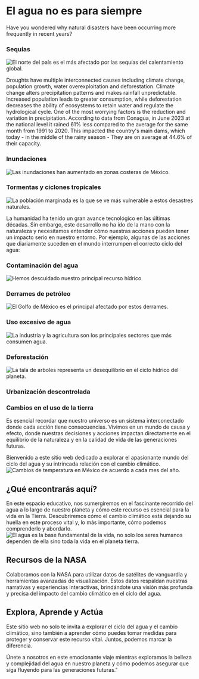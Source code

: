 # El agua no es para siempre
Have you wondered why natural disasters have been occurring more frequently in recent years?

### Sequias

![El norte del país es el más afectado por las sequías del calentamiento global.](https://github.com/alexisoza99/nasaspaceapps/blob/main/sequia-2.jpg)

Droughts have multiple interconnected causes including climate change, population growth, water overexploitation and deforestation. Climate change alters precipitation patterns and makes rainfall unpredictable. Increased population leads to greater consumption, while deforestation decreases the ability of ecosystems to retain water and regulate the hydrological cycle. One of the most worrying factors is the reduction and variation in precipitation. According to data from Conagua, in June 2023 at the national level it rained 61% less compared to the average for the same month from 1991 to 2020. This impacted the country's main dams, which today - in the middle of the rainy season - They are on average at 44.6% of their capacity.

### Inundaciones

![Las inundaciones han aumentado en zonas costeras de México.](https://github.com/alexisoza99/nasaspaceapps/blob/main/inundaciones.jpg)

### Tormentas y ciclones tropicales

![La población marginada es la que se ve más vulnerable a estos desastres naturales.](https://github.com/alexisoza99/nasaspaceapps/blob/main/tormentas.jpg)

La humanidad ha tenido un gran avance tecnológico en las últimas décadas. Sin embargo, este desarrollo no ha ido de la mano con la naturaleza y necesitamos entender cómo nuestras acciones pueden tener un impacto serio en nuestro entorno. Por ejemplo, algunas de las acciones que diariamente suceden en el mundo interrumpen el correcto ciclo del agua: 


### Contaminación del agua

![Hemos descuidado nuestro principal recurso hídrico](https://github.com/alexisoza99/nasaspaceapps/blob/main/contaminacion.jpg)

### Derrames de petróleo

![El Golfo de México es el principal afectado por estos derrames.](https://github.com/alexisoza99/nasaspaceapps/blob/main/petroleo.jpg)

### Uso excesivo de agua 

![La industria y la agricultura son los principales sectores que más consumen agua.](https://github.com/alexisoza99/nasaspaceapps/blob/main/uso_excesivo.jpg)

### Deforestación 
![La tala de arboles representa un desequilibrio en el ciclo hídrico del planeta.](https://github.com/alexisoza99/nasaspaceapps/blob/main/deforestacion.jpg)

### Urbanización descontrolada

### Cambios en el uso de la tierra

Es esencial recordar que nuestro universo es un sistema interconectado donde cada acción tiene consecuencias. Vivimos en un mundo de causa y efecto, donde nuestras decisiones y acciones impactan directamente en el equilibrio de la naturaleza y en la calidad de vida de las generaciones futuras. 

Bienvenido a este sitio web dedicado a explorar el apasionante mundo del ciclo del agua y su intrincada relación con el cambio climático.
![Cambios de temperatura en México de acuerdo a cada mes del año.](https://github.com/alexisoza99/nasaspaceapps/blob/main/MAPA_FINAL_MX_TEMP.gif)

## ¿Qué encontrarás aquí?
En este espacio educativo, nos sumergiremos en el fascinante recorrido del agua a lo largo de nuestro planeta y cómo este recurso es esencial para la vida en la Tierra. Descubriremos cómo el cambio climático está dejando su huella en este proceso vital y, lo más importante, cómo podemos comprenderlo y abordarlo.
![El agua es la base fundamental de la vida, no solo los seres humanos dependen de ella sino toda la vida en el planeta tierra.](https://github.com/alexisoza99/nasaspaceapps/blob/main/Solar%20__energy%20saving__service%20provider.jpeg)
## Recursos de la NASA
Colaboramos con la NASA para utilizar datos de satélites de vanguardia y herramientas avanzadas de visualización. Estos datos respaldan nuestras narrativas y experiencias interactivas, brindándote una visión más profunda y precisa del impacto del cambio climático en el ciclo del agua.
## Explora, Aprende y Actúa
Este sitio web no solo te invita a explorar el ciclo del agua y el cambio climático, sino también a aprender cómo puedes tomar medidas para proteger y conservar este recurso vital. Juntos, podemos marcar la diferencia.

Únete a nosotros en este emocionante viaje mientras exploramos la belleza y complejidad del agua en nuestro planeta y cómo podemos asegurar que siga fluyendo para las generaciones futuras."
